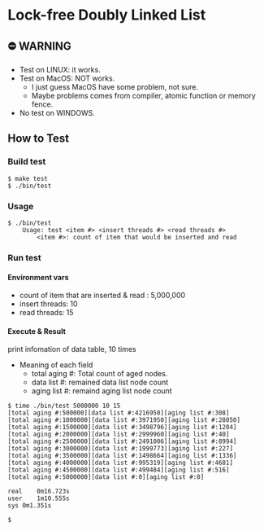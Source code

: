 # Lock-free Doubly Linked List

## ⛔️ WARNING
- Test on LINUX: it works.
- Test on MacOS: NOT works.
  - I just guess MacOS have some problem, not sure.
  - Maybe problems comes from compiler, atomic function or memory fence.
- No test on WINDOWS.

## How to Test

### Build test
```
$ make test
$ ./bin/test
```

### Usage

```
$ ./bin/test
    Usage: test <item #> <insert threads #> <read threads #>
        <item #>: count of item that would be inserted and read
```

### Run test

#### Environment vars
- count of item that are inserted & read : 5,000,000
- insert threads: 10
- read threads: 15

#### Execute & Result

print infomation of data table, 10 times

- Meaning of each field
  - total aging #: Total count of aged nodes.
  - data list #: remained data list node count
  - aging list #: remaind aging list node count

```
$ time ./bin/test 5000000 10 15
[total aging #:500000][data list #:4216950][aging list #:308]
[total aging #:1000000][data list #:3971950][aging list #:28050]
[total aging #:1500000][data list #:3498796][aging list #:1204]
[total aging #:2000000][data list #:2999960][aging list #:40]
[total aging #:2500000][data list #:2491006][aging list #:8994]
[total aging #:3000000][data list #:1999773][aging list #:227]
[total aging #:3500000][data list #:1498664][aging list #:1336]
[total aging #:4000000][data list #:995319][aging list #:4681]
[total aging #:4500000][data list #:499484][aging list #:516]
[total aging #:5000000][data list #:0][aging list #:0]

real	0m16.723s
user	1m10.555s
sys	0m1.351s

$
```

